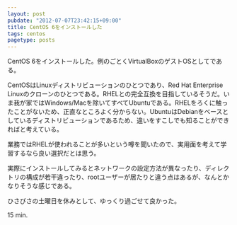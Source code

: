 ```yaml
---
layout: post
pubdate: "2012-07-07T23:42:15+09:00"
title: CentOS 6をインストールした
tags: centos
pagetype: posts
---
```

CentOS 6をインストールした。例のごとくVirtualBoxのゲストOSとしてである。

CentOSはLinuxディストリビューションのひとつであり、Red Hat Enterprise Linuxのクローンのひとつである。RHELとの完全互換を目指しているそうだ。いま我が家ではWindows/Macを除いてすべてUbuntuである。RHELをろくに触ったことがないため、正直なところよく分からない。UbuntuはDebianをベースとしているディストリビューションであるため、違いをすこしでも知ることができればと考えている。 

業務ではRHELが使われることが多いという噂を聞いたので、実用面を考えて学習するなら良い選択だとは思う。

実際にインストールしてみるとネットワークの設定方法が異なったり、ディレクトリの構成が若干違ったり、rootユーザーが居たりと違う点はあるが、なんとかなりそうな感じである。

ひさびさの土曜日を休みとして、ゆっくり過ごせて良かった。

15 min.
